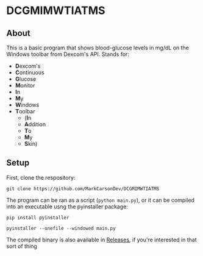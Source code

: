# DCGMIMWTIATMS

## About
This is a basic program that shows blood-glucose levels in mg/dL on the Windows toolbar from Dexcom's API.
Stands for:

- **D**excom's
- **C**ontinuous
- **G**lucose
- **M**onitor
- **I**n
- **M**y
- **W**indows
- **T**oolbar
    - (**I**n
    - **A**ddition
    - **T**o
    - **M**y
    - **S**kin)

## Setup

First, clone the respository:

`git clone https://github.com/MarkCarsonDev/DCGMIMWTIATMS`


The program can be ran as a script (`python main.py`), or it can be compiled into an executable usng the pyinstaller package:

`pip install pyinstaller`

`pyinstaller --onefile --windowed main.py`

The compiled binary is also available in [Releases](https://github.com/MarkCarsonDev/DCGMIMWTIATMS/releases), if you're interested in that sort of thing
